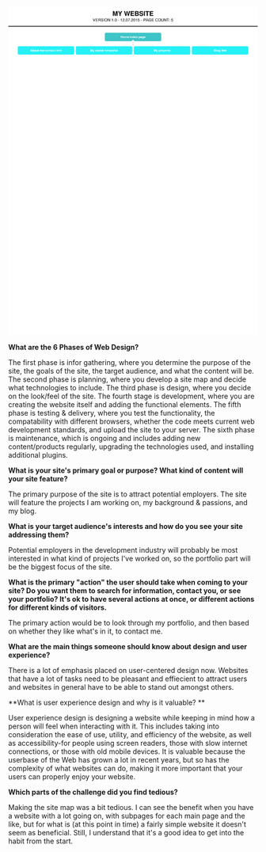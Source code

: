 ![Site Map](/week-2/imgs/site-map.png)

**What are the 6 Phases of Web Design?**

The first phase is infor gathering, where you determine the purpose of the site, the goals of the site, the target audience, and what the content will be. The second phase is planning, where you develop a site map and decide what technologies to include. The third phase is design, where you decide on the look/feel of the site. The fourth stage is development, where you are creating the website itself and adding the functional elements. The fifth phase is testing & delivery, where you test the functionality, the compatability with different browsers, whether the code meets current web development standards, and upload the site to your server. The sixth phase is maintenance, which is ongoing and includes adding new content/products regularly, upgrading the technologies used, and installing additional plugins.

**What is your site's primary goal or purpose? What kind of content will your site feature?**

The primary purpose of the site is to attract potential employers. The site will feature the projects I am working on, my background & passions, and my blog.

**What is your target audience's interests and how do you see your site addressing them?**

Potential employers in the development industry will probably be most interested in what kind of projects I've worked on, so the portfolio part will be the biggest focus of the site.

**What is the primary "action" the user should take when coming to your site? Do you want them to search for information, contact you, or see your portfolio? It's ok to have several actions at once, or different actions for different kinds of visitors.**

The primary action would be to look through my portfolio, and then based on whether they like what's in it, to contact me.

**What are the main things someone should know about design and user experience?**

There is a lot of emphasis placed on user-centered design now. Websites that have a lot of tasks need to be pleasant and effiecient to attract users and websites in general have to be able to stand out amongst others.

**What is user experience design and why is it valuable? **

User experience design is designing a website while keeping in mind how a person will feel when interacting with it. This includes taking into consideration the ease of use, utility, and efficiency of the website, as well as accessibility-for people using screen readers, those with slow internet connections, or those with old mobile devices. It is valuable because the userbase of the Web has grown a lot in recent years, but so has the complexity of what websites can do, making it more important that your users can properly enjoy your website.

**Which parts of the challenge did you find tedious?**

Making the site map was a bit tedious. I can see the benefit when you have a website with a lot going on, with subpages for each main page and the like, but for what is (at this point in time) a fairly simple website it doesn't seem as beneficial. Still, I understand that it's a good idea to get into the habit from the start.